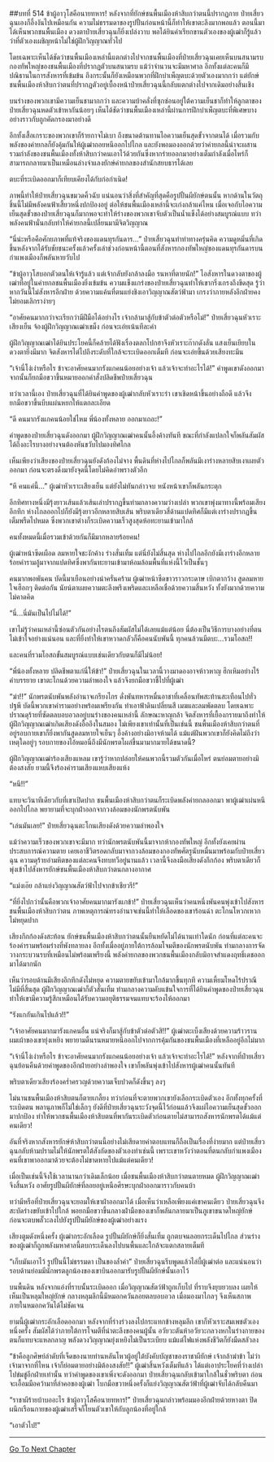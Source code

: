 ##บทที่ 514 ข้าผู้อาวุโสคือนายทหาร!
หลังจากที่ยักษ์ชนพื้นเมืองห้าสิบกว่าตนนี้ปรากฏกาย ป๋ายเสี่ยวฉุนเองก็อึ้งงันไปเหมือนกัน ความไม่ธรรมดาของรูปปั้นก่อนหน้านี้ก็ทำให้เขาตะลึงมากพอแล้ว ตอนนี้มาได้เห็นพวกชนพื้นเมือง ดวงตาป๋ายเสี่ยวฉุนก็ยิ่งเปล่งวาบ พอได้ยินคำเรียกขานตัวเองของผู้เฒ่าก็รู้แล้วว่าที่ตัวเองเผชิญหน้าไม่ใช่ผู้ฝึกวิญญาณทั่วไป

โดยเฉพาะเห็นได้ชัดว่าชนพื้นเมืองเหล่านี้แตกต่างไปจากชนพื้นเมืองที่ป๋ายเสี่ยวฉุนเคยเห็นบนสนามรบ กองทัพใหญ่ของชนพื้นเมืองที่ปรากฏตัวบนสนามรบ แม้ว่าจำนวนจะมีมหาศาล อีกทั้งแต่ละคนก็มีปณิธานในการสังหารที่เข้มข้น ถึงกระนั้นก็ยังเหมือนพวกที่ฝึกบำเพ็ญตบะด้วยตัวเองมากกว่า แต่ยักษ์ชนพื้นเมืองห้าสิบกว่าตนที่ปรากฏตัวอยู่เบื้องหน้าป๋ายเสี่ยวฉุนนี้กลับแตกต่างไปจากเดิมอย่างสิ้นเชิง

บนร่างของพวกเขามีความเย็นชามากกว่า และความบ้าคลั่งที่ซุกซ่อนอยู่ใต้ความเย็นชาก็ทำให้ลูกตาของป๋ายเสี่ยวฉุนหดตัวเข้าหากันน้อยๆ เห็นได้ชัดว่าชนพื้นเมืองเหล่านี้ผ่านการฝึกบำเพ็ญตบะที่พิเศษบางอย่างราวกับถูกคัดกรองมาอย่างดี

อีกทั้งเสื้อเกราะของพวกเขาก็ร้ายกาจไม่เบา ถึงขนาดต้านทานไอความเย็นสุดขั้วจากตนได้ เมื่อรวมกับพลังของค่ายกลก็ยังคุ้มกันให้ผู้เฒ่าถอยหนีออกไปไกล และยังพอมองออกด้วยว่าค่ายกลนี้น่าจะผสานรวมกำลังของชนพื้นเมืองทั้งห้าสิบกว่าคนเอาไว้ด้วยกันซึ่งหากร่ายออกมาอย่างเต็มกำลังเมื่อไหร่ก็สามารถกลายมาเป็นเหมือนล่างจำแลงยักษ์ค่ายกลของสำนักสยบธารได้เลย

ตบะที่ระเบิดออกมาก็เทียบเคียงได้กับก่อกำเนิด!

ภาพนี้ทำให้ป๋ายเสี่ยวฉุนขมวดคิ้วฉับ แน่นอนว่าสิ่งที่สำคัญที่สุดคือรูปปั้นผียักษ์ตนนั้น หากด้านในวัตถุชิ้นนี้ไม่มีพลังคนฟ้าเสี้ยวหนึ่งปกป้องอยู่ ต่อให้ชนพื้นเมืองเหล่านี้จะเก่งกล้าแค่ไหน เมื่อเจอกับไอความเย็นสุดขั้วของป๋ายเสี่ยวฉุนก็มากพอจะทำให้ร่างของพวกเขาจับตัวเป็นน้ำแข็งได้อย่างสมบูรณ์แบบ ทว่าพลังคนฟ้านั่นกลับทำให้ค่ายกลนี้เปลี่ยนมามีจิตวิญญาณ

“นี่น่ะหรือคือศักยภาพที่แท้จริงของแดนทุรกันดาร...” ป๋ายเสี่ยวฉุนทำท่าทางครุ่นคิด ความดูหมิ่นที่เกิดขึ้นหลังจากได้รับชัยชนะครั้งแล้วครั้งเล่าช่วงก่อนหน้านี้ตอนที่สังหารกองทัพใหญ่ของแดนทุรกันดารบนกำแพงเมืองก็พลันหายวับไป

“ข้าผู้อาวุโสบอกตัวตนให้เจ้ารู้แล้ว แต่เจ้ากลับยังกล้าลงมือ รนหาที่ตายนัก!” ไอสังหารในดวงตาของผู้เฒ่าที่อยู่ในค่ายกลชนพื้นเมืองยิ่งเข้มข้น ความแข็งแกร่งของป๋ายเสี่ยวฉุนทำให้เขากริ่งเกรงถึงขีดสุด รู้ว่าหากวันนี้ไม่สังหารอีกฝ่าย ด้วยความแค้นที่ตนแย่งชิงเอาวิญญาณสัตว์ฟ้ามา เกรงว่าภายหลังอีกฝ่ายคงไม่ยอมเลิกราง่ายๆ

“อาศัยคนมากกว่าจะเรียกว่ามีฝีมือได้อย่างไร เจ้ากล้ามาสู้กับข้าตัวต่อตัวหรือไม่!” ป๋ายเสี่ยวฉุนหัวเราะเสียงเย็น จ้องผู้ฝึกวิญญาณเฒ่าเขม็ง ก่อนจะเอ่ยเน้นทีละคำ

ผู้ฝึกวิญญาณเฒ่าได้ยินประโยคนี้ก็คล้ายได้ฟังเรื่องตลกโปกฮาจึงหัวเราะก๊ากดังลั่น แสงเย็นเยียบในดวงตายิ่งมีมาก จิตสังหารไต่ไปถึงระดับที่ใกล้จะระเบิดออกเต็มที ก่อนจะเอ่ยขึ้นด้วยเสียงทะมึน

“เจ้านี่โง่เง่าหรือไร ข้าจะอาศัยคนมากรังแกคนน้อยอย่างเจ้า แล้วเจ้าจะทำอะไรได้!” คำพูดเขาดังออกมา จากนั้นก็ยกมือขวาขึ้นหมายออกคำสั่งปลิดชีพป๋ายเสี่ยวฉุน

ทว่าเวลานี้เอง ป๋ายเสี่ยวฉุนที่ได้ยินคำพูดของผู้เฒ่ากลับหัวเราะร่า เขาเชิดหน้าขึ้นอย่างถือดี แล้วจึงยกมือขวาขึ้นบีบแผ่นหยกให้แตกละเอียด

“ดี คนมากรังแกคนน้อยใช่ไหม พี่น้องทั้งหลาย ออกมาเถอะ!”

คำพูดของป๋ายเสี่ยวฉุนดังออกมา ผู้ฝึกวิญญาณเฒ่าคนนั้นอึ้งค้างทันที ขณะที่กำลังแปลกใจก็พลันสัมผัสได้ถึงอะไรบางอย่างจนต้องหันขวับไปมองทิศไกล

เห็นเพียงว่าเสียงของป๋ายเสี่ยวฉุนยังดังก้องไม่จาง พื้นดินที่ห่างไปไกลก็พลันมีเงาร่างหลายสิบเงาเผยตัวออกมา ก่อนจะตรงดิ่งมายังจุดนี้โดยไม่คิดอำพรางตัวอีก

“หึ คนแค่นี้...” ผู้เฒ่าหัวเราะเสียงเย็น แต่ยังไม่ทันกล่าวจบ หนังหน้าเขาก็พลันกระตุก

อีกทิศทางหนึ่งมีรุ้งยาวเส้นแล้วเส้นเล่าปรากฏขึ้นท่ามกลางความว่างเปล่า พวกเขาพุ่งมาทางนี้พร้อมเสียงอึกทึก ห่างไกลออกไปก็ยังมีรุ้งยาวอีกหลายสิบเส้น พริบตาเดียวสี่ด้านแปดทิศก็มีแต่เงาร่างปรากฏขึ้นเต็มพรืดไปหมด ซึ่งพวกเขาต่างก็ระเบิดความเร็วสูงสุดห้อทะยานเข้ามาใกล้

คนทั้งหมดนี้เมื่อรวมเข้าด้วยกันก็มีมากหลายร้อยคน!

ผู้เฒ่าหน้าซีดเผือด ลมหายใจชะงักค้าง ร่างสั่นเทิ้ม แต่นี่ยังไม่สิ้นสุด ห่างไปไกลอีกยังมีเงาร่างอีกหลายร้อยคำรามอู้มาจากแปดทิศซึ่งพากันทะยานเข้ามาห้อมล้อมพื้นที่แห่งนี้ไว้เป็นชั้นๆ

คนมากพอพันคน บัดนี้มาเยือนอย่างน่าครั่นคร้าม ผู้เฒ่าหน้าซีดขาวราวกระดาษ เบิกตากว้าง สูดลมหายใจเฮือกๆ ติดต่อกัน นัยน์ตาเผยความตะลึงพรึงเพริดและเหลือเชื่อด้วยความสิ้นหวัง ทั้งยังมากด้วยความไม่คาดคิด

“นี่...นี่มันเป็นไปไม่ได้!”

เขาไม่รู้ว่าคนเหล่านี้ซ่อนตัวกันอย่างไรตนถึงสัมผัสไม่ได้เลยแม้แต่น้อย นี่ต้องเป็นวิธีการบางอย่างที่ตนไม่เข้าใจอย่างแน่นอน และที่ยิ่งทำให้เขาหวาดกลัวก็คือคนนับพันนี้ ทุกคนล้วนมีตบะ...รวมโอสถ!!

และคนที่รวมโอสถขั้นสมบูรณ์แบบเช่นเดียวกับตนก็มีไม่น้อย!

“พี่น้องทั้งหลาย ปลิดชีพตาแก่นี่ให้ข้า!” ป๋ายเสี่ยวฉุนในเวลานี้วางมาดองอาจห้าวหาญ ฮึกเหิมอย่างไร้คำบรรยาย เขาตะโกนด้วยความลำพองใจ แล้วจึงยกมือขวาชี้ไปที่ผู้เฒ่า

“ฆ่า!!” นักพรตนับพันพลังอำนาจเกรียงไกร ดั่งพันทหารหมื่นอาชาที่เคลื่อนทัพสะท้านสะเทือนไปทั่วปฐพี บัดนี้พวกเขาคำรามอย่างพร้อมเพรียงกัน ทำเอาฟ้าดินเปลี่ยนสี เมฆและลมพัดตลบ โดยเฉพาะปราณดุร้ายที่ซัดตลบอบอวลอยู่บนร่างของคนเหล่านี้ ลักษณะหาญกล้า จิตสังหารที่เยื้องกรายมาถึงทำให้ผู้ฝึกวิญญาณเฒ่าเกิดเสียงดังอื้ออึงในสมอง ไม่เพียงเขาเท่านั้นที่เป็นเช่นนี้ ชนพื้นเมืองห้าสิบกว่าตนที่อยู่รอบกายเขาก็ยิ่งพากันสูดลมหายใจเย็นๆ อึ้งค้างอย่างมิอาจห้ามได้ แม้แต่ฝันพวกเขาก็ยังคิดไม่ถึงว่าเหตุใดอยู่ๆ รอบกายของไอ้หมอนี่ถึงมีนักพรตโผล่ขึ้นมามากมายได้ขนาดนี้?

ผู้ฝึกวิญญาณเฒ่าร้องเสียงแหลม เขารู้ว่าหากปล่อยให้คนพวกนี้รวมตัวกันเมื่อไหร่ ตนย่อมตายอย่างมิต้องสงสัย ยามนี้จึงร้องคำรามเสียงแหบเสียงแห้ง

“หนี!!”

แทบจะวินาทีเดียวกับที่เขาเปิดปาก ชนพื้นเมืองห้าสิบกว่าตนก็ระเบิดพลังค่ายกลออกมา พาผู้เฒ่าเผ่นหนีออกไปไกล พยายามที่จะบุกฝ่าออกจากวงล้อมของนักพรตนับพัน

“เล่นมันเลย!” ป๋ายเสี่ยวฉุนตะโกนเสียงดังด้วยความลำพองใจ

แม้ว่าความเร็วของพวกเขาจะมีมาก ทว่านักพรตนับพันนี้มาจากห้ากองทัพใหญ่ อีกทั้งยังเคยผ่านประสบการณ์ความตาย เคยเอาชีวิตรอดกลับมาจากวงล้อมของกองทัพศัตรูนับหมื่นมาพร้อมกับป๋ายเสี่ยวฉุน ความดุร้ายอำมหิตของแต่ละคนจึงทบทวีอยู่นานแล้ว เวลานี้จึงลงมือเสียงดังกึกก้อง พริบตาเดียวก็พุ่งเข้าไปสังหารยักษ์ชนพื้นเมืองห้าสิบกว่าตนกลางอากาศ

“แม่งเอ๊ย กล้าแย่งวิญญาณสัตว์ฟ้าไปจากข้าเชียวรึ!”

“ที่ยิ่งไปกว่านั้นคือพวกเจ้าอาศัยคนมากมารังแกข้า!” ป๋ายเสี่ยวฉุนเห็นว่าคนหนึ่งพันคนพุ่งเข้าไปสังหารชนพื้นเมืองห้าสิบกว่าตน ภาพเหตุการณ์ทรงอำนาจเช่นนี้ทำให้เลือดของเขาร้อนฉ่า ตะโกนโหวกเหวกไม่หยุดปาก

เสียงกึกก้องดังสะท้อน ยักษ์ชนพื้นเมืองห้าสิบกว่าตนนั้นยืนหยัดไม่ได้นานเท่าใดนัก ก่อนที่แต่ละคนจะร้องคำรามพร้อมร่างที่พังทลายลง อีกทั้งเมื่ออยู่ภายใต้การล้อมโจมตีของนักพรตนับพัน ท่ามกลางการจัดวางกระบวนรบที่เหมือนไม่พร้อมเพรียงนี้ พลังค่ายกลของพวกชนพื้นเมืองกลับมิอาจสำแดงฤทธิ์เดชออกมาได้มากนัก

เห็นว่ารอบด้านมีเสียงอึกทึกดังไม่หยุด ความตายขยับเข้ามาใกล้มากขึ้นทุกที ความเหี้ยมโหดไร้ปราณีไม่มีที่สิ้นสุด ผู้ฝึกวิญญาณเฒ่าก็ตัวสั่นเทิ้ม ท่ามกลางความคับแข้นใจการที่ได้ยินคำพูดของป๋ายเสี่ยวฉุนทำให้เขามีความรู้สึกเหมือนได้รับความอยุติธรรมจนแทบจะร้องไห้ออกมา

“รังแกกันเกินไปแล้ว!!”

“เจ้าอาศัยคนมากมารังแกคนอื่น แน่จริงก็มาสู้กับข้าตัวต่อตัวสิ!!” ผู้เฒ่าตะเบ็งเสียงด้วยความร้าวราน ผมเผ้าของเขายุ่งเหยิง พยายามดิ้นรนหมายหนีออกไปจากการคุ้มกันของชนพื้นเมืองที่เหลืออยู่อีกไม่มาก

“เจ้านี่โง่เง่าหรือไร ข้าจะอาศัยคนมากรังแกคนน้อยอย่างเจ้า แล้วเจ้าจะทำอะไรได้!” หลังจากที่ป๋ายเสี่ยวฉุนย้อนคืนด้วยคำพูดของอีกฝ่ายอย่างลำพองใจ เขาก็พลันพุ่งเข้าไปสังหารผู้เฒ่าคนนั้นทันที

พริบตาเดียวเสียงร้องคร่ำครวญด้วยความเจ็บปวดก็ดังขึ้นๆ ลงๆ

ไม่นานชนพื้นเมืองห้าสิบตนก็ตายเกลี้ยง ทว่าก่อนที่จะตายพวกเขายังเลือกระเบิดตัวเอง อีกทั้งทุกครั้งที่ระเบิดตน พลานุภาพก็ไม่ใช่เล็กๆ ยังดีที่ป๋ายเสี่ยวฉุนระวังจุดนี้ไว้ก่อนแล้วจึงแผ่ไอความเย็นสุดขั้วออกมาปกป้อง ทำให้พวกชนพื้นเมืองห้าสิบตนที่พากันระเบิดตัวก่อนตายไม่สามารถสังหารนักพรตได้แม้แต่คนเดียว!

อันที่จริงหากสังหารยักษ์ห้าสิบกว่าตนนี้อย่างไม่เสียดายค่าตอบแทนก็ถือเป็นเรื่องที่ง่ายมาก แต่ป๋ายเสี่ยวฉุนกลับห้ามปรามไม่ให้นักพรตใต้สังกัดของตัวเองทำเช่นนี้ เพราะเขาหวังว่าตอนที่ตนกลับกำแพงเมือง คนที่เขาพาออกมาด้วยจะต้องไม่ขาดหายไปแม้แต่คนเดียว!

เมื่อเป็นเช่นนี้จึงใช้เวลานานกว่าเดิมเล็กน้อย เมื่อชนพื้นเมืองห้าสิบกว่าตนตายหมด ผู้ฝึกวิญญาณเฒ่าจึงสิ้นหวัง อาศัยรูปปั้นผียักษ์ที่ลอยอยู่เหนือศีรษะบุกฝ่าออกมาราวกับคนบ้า

ทว่ามีหรือที่ป๋ายเสี่ยวฉุนจะยอมให้เขาฝ่าออกมาได้ เมื่อเห็นว่าเหลือเพียงแค่เขาคนเดียว ป๋ายเสี่ยวฉุนจึงสะบัดร่างขยับเข้าไปใกล้ พอยกมือขวาขึ้นกลางฝ่ามือของเขาก็พลันกลายมาเป็นภูเขาขนาดใหญ่ยักษ์ ก่อนจะตบพลั๊วะลงไปยังรูปปั้นผียักษ์ของผู้เฒ่าอย่างแรง

เสียงตูมดังหนึ่งครั้ง ผู้เฒ่ากระอักเลือด รูปปั้นผียักษ์ก็ยิ่งสั่นเทิ้ม ถูกตบจนลอยกระเด็นไปไกล ส่วนร่างของผู้เฒ่าก็ถูกพลังมหาศาลนี้ตบกระเด็นลงไปบนพื้นและใกล้จะแตกสลายเต็มที

“เก็บมันเอาไว้ รูปปั้นนี้ไม่ธรรมดา เป็นของล้ำค่า” ป๋ายเสี่ยวฉุนรีบพูดแล้วไล่บี้ผู้เฒ่าต่อ และแน่นอนว่ารอบด้านย่อมมีนักพรตลูกน้องของเขาบินออกมารับรูปปั้นผียักษ์นั้นเอาไว้

บนพื้นดิน หลังจากแอ่งที่ราบนั้นระเบิดออก เมื่อวิญญาณสัตว์ฟ้าถูกเก็บไป ที่ราบจึงยุบยวบลง เผยให้เห็นเป็นหลุมใหญ่ยักษ์ กลางหลุมลึกนี้มีหมอกควันลอยตลบอบอวล เมื่อมองมาไกลๆ จึงเห็นสภาพภายในหมอกควันได้ไม่ชัดเจน

ยามนี้ผู้เฒ่ากระอักเลือดออกมา หลังจากที่ร่างร่วงลงไปกระแทกข้างหลุมลึก เขาก็หัวเราะสมเพชตัวเองหนึ่งครั้ง สัมผัสได้ว่าภายใต้การโจมตีที่น่าตะลึงของคนผู้นั้น อวัยวะตันห้าอวัยวะกลวงหกในร่างกายของตนก็แทบจะแหลกลาญ พลังดวงวิญญาณยุ่งเหยิงไม่เป็นระเบียบ แม้แต่ไฟแห่งพลังชีวิตก็ยังมืดสลัวลง

“ข้าคือลูกศิษย์ลำดับที่เจ็ดของนายท่านหลันโหวผู้อยู่ใต้บังคับบัญชาของราชาผียักษ์ เจ้ากล้าฆ่าข้า ไม่ว่าเจ้ามาจากที่ไหน เจ้าก็ย่อมตายอย่างมิต้องสงสัย!!” ผู้เฒ่าสิ้นหวังเต็มทีแล้ว ได้แต่เอาประโยคที่ว่างเปล่าไปข่มขู่อีกฝ่ายเท่านั้น ทว่าคำพูดของเขาเพิ่งจะดังออกมา ป๋ายเสี่ยวฉุนกลับเข้ามาใกล้ในชั่วพริบตา ก่อนจะเอื้อมมือคว้ามาที่ลำคอของผู้เฒ่า โบกมือขวาหนึ่งครั้งก็แย่งวิญญาณสัตว์ฟ้าที่ผู้เฒ่าจับได้กลับคืนมา

“ราชาผีร้ายบ้าบออะไร ข้าผู้อาวุโสคือนายทหาร!” ป๋ายเสี่ยวฉุนกล่าวพร้อมมองอีกฝ่ายด้วยหางตา ปิดผนึกเรือนกายของผู้เฒ่าเสร็จก็โยนตัวเขาให้กับลูกน้องที่อยู่ใกล้

“เอาตัวไป!”

------


[Go To Next Chapter]( ./137.md)
